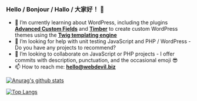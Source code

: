 ### Hello / Bonjour / Hallo / 大家好！ 👋

- 🌱 I’m currently learning about WordPress, including the plugins **[Advanced Custom Fields](https://www.advancedcustomfields.com)** and **[Timber](https://www.upstatement.com/timber)** to create custom WordPress themes using the **[Twig templating engine](https://twig.symfony.com/)**
- 🤔 I’m looking for help with unit testing JavaScript and PHP / WordPress - Do you have any projects to recommend?
- 👯 I’m looking to collaborate on JavaScript or PHP projects - I offer commits with description, punctuation, and the occasional emoji 😎
- 📫 How to reach me: **hello@webdevil.biz**

[![Anurag's github stats](https://github-readme-stats.vercel.app/api?username=hdevilbiss&count_private=true)](https://github.com/anuraghazra/github-readme-stats)

[![Top Langs](https://github-readme-stats.vercel.app/api/top-langs/?username=hdevilbiss&count_private=true)](https://github.com/anuraghazra/github-readme-stats)

<!-- -
- 💬 Ask me about ...
- ⚡ Fun fact: ... -->
